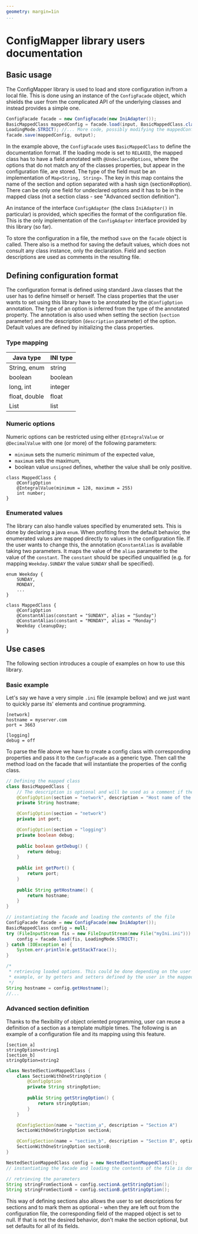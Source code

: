 ```yaml
---
geometry: margin=1in
...
```


# ConfigMapper library users documentation

## Basic usage

The ConfigMapper library is used to load and store configuration in/from a local file. This is 
done using an instance of the `ConfigFacade` object, which shields the user from the 
complicated API of the underlying classes and instead provides a simple one. 

```java
ConfigFacade facade = new ConfigFacade(new IniAdapter());
BasicMappedClass mappedConfig = facade.load(input, BasicMappedClass.class 
LoadingMode.STRICT); //... More code, possibly modifying the mappedConfig object
facade.save(mappedConfig, output);
```

In the example above, the `ConfigFacade` uses `BasicMappedClass` to define the documentation format. If the loading mode
is set to `RELAXED`, the mapped class has to have a field annotated with `@UndeclaredOptions`, where the options that
do not match any of the classes properties, but appear in the configuration file, are stored. The type of the field
must be an implementation of `Map<String, String>`. The key in this map contains the name of the section and option 
separated with a hash sign (section#option). There can be only one field for undeclared options and it has to be in the mapped class
(not a section class - see "Advanced section definition").

An instance
of the interface `ConfigAdapter` (the class `IniAdapter()` in particular) is provided, 
which specifies the format of the configuration file. This is the only implementation of the 
`ConfigAdapter` interface provided by this library (so far). 

To store the configuration in 
a file, the method `save` on the `facade` object is called. There also is a method 
for saving the default values, which does not consult any class instance, only the declaration.
Field and section descriptions are used as comments in the resulting file.

## Defining configuration format

The configuration format is defined using standard Java classes that the user has to define
himself or herself. The class properties that the user wants to set using this library
have to be annotated by the `@ConfigOption` annotation. The type of an option is inferred 
from the type of the annotated property. The annotation is also used when setting the
section (`section` parameter) and the description (`description` parameter) of the option. 
Default values are defined by initializing the class properties.

### Type mapping

| Java type         | INI type        |
| ----------------- | --------------- |
| String, enum      | string          |
| boolean           | boolean         |
| long, int         | integer         |
| float, double     | float           |
| List<String>      | list            |

### Numeric options

Numeric options can be restricted using either `@IntegralValue` or 
`@DecimalValue` with one (or more) of the following parameters:
* `minimum` sets the numeric minimum of the expected value,
* `maximum` sets the maximum,
* boolean value `unsigned` defines, whether the value shall be only positive.

```
class MappedClass {
    @ConfigOption
    @IntegralValue(minimum = 128, maximum = 255)
    int number;
}
```

### Enumerated values

The library can also handle values specified by enumerated sets. This is done by declaring
a java `enum`. When profiting from the default behavior, the enumerated values are
mapped directly to values in the configuration file. If the user wants to change this, the
annotation `@ConstantAlias` is available taking two parameters. It maps the value of the 
`alias` parameter to the value of the `constant`. The `constant` should be specified 
unqualified (e.g. for mapping `Weekday.SUNDAY` the value `SUNDAY` shall be specified). 

```
enum Weekday {
    SUNDAY,
    MONDAY,
    ...
}

class MappedClass {
    @ConfigOption
    @ConstantAlias(constant = "SUNDAY", alias = "Sunday")
    @ConstantAlias(constant = "MONDAY", alias = "Monday")
    Weekday cleanupDay;
}
```

## Use cases

The following section introduces a couple of examples on how to use this library.

### Basic example

Let's say we have a very simple `.ini` file (example bellow) and we just want to quickly parse its' elements
and continue programming. 

```
[network]
hostname = myserver.com
port = 3663

[logging]
debug = off
```

To parse the file above we have to create a config class with corresponding properties and pass it to the `ConfigFacade`
as a generic type. Then call the method load on the facade that will instantiate the properties of the config class.

```java
// Defining the mapped class
class BasicMappedClass {
    // The description is optional and will be used as a comment if the configuration is saved to a file
	@ConfigOption(section = "network", description = "Host name of the server")
	private String hostname;

	@ConfigOption(section = "network")
	private int port;

	@ConfigOption(section = "logging")
	private boolean debug;
	
	public boolean getDebug() {
		return debug;
	}
	
	public int getPort() {
		return port;
	}
	
	public String getHostname() {
		return hostname;
	}
}

// instantiating the facade and loading the contents of the file
ConfigFacade facade = new ConfigFacade(new IniAdapter());
BasicMappedClass config = null;
try (FileInputStream fis = new FileInputStream(new File("myIni.ini"))) {
	config = facade.load(fis, LoadingMode.STRICT);
} catch (IOException e) {
	System.err.println(e.getStackTrace());
}

/*	
 * retrieving loaded options. This could be done depending on the user either using public properties as in this
 * example, or by getters and setters defined by the user in the mapped class 
 */
String hostname = config.getHostname(); 
//...
```

### Advanced section definition

Thanks to the flexibility of object oriented programming, user can reuse a definition of a section as a template 
multiple times. The following is an example of a configuration file and its mapping using this feature.

```
[section_a]
stringOption=string1
[section_b]
stringOption=string2
```

```java
class NestedSectionMappedClass {
	class SectionWithOneStringOption {
		@ConfigOption
		private String stringOption;
		
		public String getStringOption() {
			return stringOption;
		}
	}

	@ConfigSection(name = "section_a", description = "Section A")
	SectionWithOneStringOption sectionA;

	@ConfigSection(name = "section_b", description = "Section B", optional = true)
	SectionWithOneStringOption sectionB;
}

NestedSectionMappedClass config = new NestedSectionMappedClass();
// instantiating the facade and loading the contents of the file is done as in the example above so it is left out here

// retrieving the parameters 
String stringFromSectionA = config.sectionA.getStringOption();
String stringFromSectionB = config.sectionB.getStringOption();
``` 

This way of defining sections also allows the user to set descriptions for 
sections and to mark them as optional - when they are left out from the 
configuration file, the corresponding field of the mapped object is set to null.
If that is not the desired behavior, don't make the section optional, but
set defaults for all of its fields.
